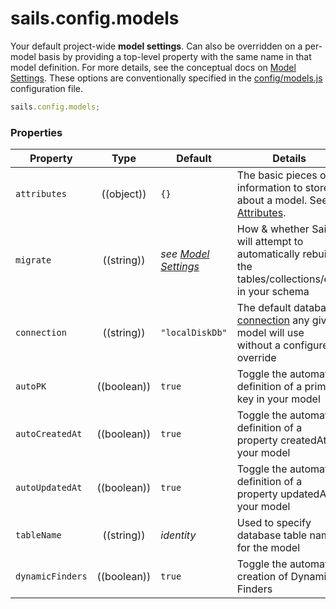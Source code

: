 # sails.config.models

Your default project-wide **model settings**. Can also be overridden on a per-model basis by providing a top-level property with the same name in that model definition.  For more details, see the conceptual docs on [Model Settings](http://sailsjs.org/documentation/concepts/ORM/model-settings.html).  These options are conventionally specified in the [config/models.js](http://sailsjs.org/documentation/anatomy/myApp/config/models.js.html) configuration file.

```js
sails.config.models;
```

### Properties


  Property             | Type         | Default                         | Details
 ----------------------|:------------:|-------------------------------- | --------
 `attributes`          | ((object))   | `{}`                            | The basic pieces of information to store about a model. See [Attributes](http://sailsjs.org/documentation/concepts/models-and-orm/attributes).
 `migrate`             | ((string))   | _see [Model Settings](http://sailsjs.org/documentation/concepts/ORM/model-settings.html)_        | How & whether Sails will attempt to automatically rebuild the tables/collections/etc. in your schema
 `connection`          | ((string))   | `"localDiskDb"`                 | The default database [connection](http://sailsjs.org/documentation/reference/sails.config/sails.config.connections.html) any given model will use without a configured override
 `autoPK`              | ((boolean))  | `true`             | Toggle the automatic definition of a primary key in your model
 `autoCreatedAt`       | ((boolean))  | `true`             | Toggle the automatic definition of a property createdAt in your model
 `autoUpdatedAt`       | ((boolean))  | `true`             | Toggle the automatic definition of a property updatedAt in your model
 `tableName`           | ((string))   | _identity_       | Used to specify database table name for the model
 `dynamicFinders`      | ((boolean))  | `true`             | Toggle the automatic creation of Dynamic Finders


<docmeta name="uniqueID" value="sailsconfigmodels258825">
<docmeta name="displayName" value="sails.config.models">
<docmeta name="stabilityIndex" value="3">
